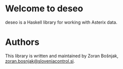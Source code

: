 # Welcome to deseo

deseo is a Haskell library for working with Asterix data.

# Authors

This library is written and maintained by Zoran Bošnjak, 
<zoran.bosnjak@sloveniacontrol.si>.

